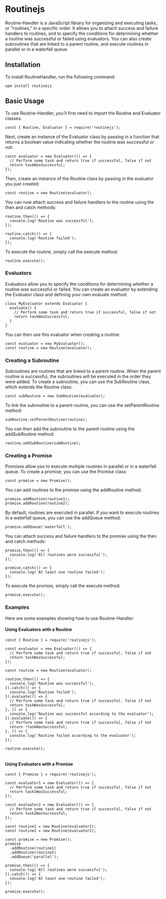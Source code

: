 # Routinejs
Routine-Handler is a JavaScript library for organizing and executing tasks, or "routines," in a specific order. It allows you to attach success and failure handlers to routines, and to specify the conditions for determining whether a routine was successful or failed using evaluators. You can also create subroutines that are linked to a parent routine, and execute routines in parallel or in a waterfall queue.

## Installation
To install RoutineHandler, run the following command:

```
npm install routinejs
```

## Basic Usage
To use Routine-Handler, you'll first need to import the Routine and Evaluator classes:

```
const { Routine, Evaluator } = require('routinejs');
```

Next, create an instance of the Evaluator class by passing in a function that returns a boolean value indicating whether the routine was successful or not:

```
const evaluator = new Evaluator(() => {
  // Perform some task and return true if successful, false if not
  return taskWasSuccessful;
});
```

Then, create an instance of the Routine class by passing in the evaluator you just created:

```
const routine = new Routine(evaluator);

```

You can now attach success and failure handlers to the routine using the then and catch methods:

```
routine.then(() => {
  console.log('Routine was successful');
});

routine.catch(() => {
  console.log('Routine failed');
});

```

To execute the routine, simply call the execute method:

```
routine.execute();

```
### Evaluators
Evaluators allow you to specify the conditions for determining whether a routine was successful or failed. You can create an evaluator by extending the Evaluator class and defining your own evaluate method:

```
class MyEvaluator extends Evaluator {
  evaluate() {
    // Perform some task and return true if successful, false if not
    return taskWasSuccessful;
  }
}

```

You can then use this evaluator when creating a routine:

```
const evaluator = new MyEvaluator();
const routine = new Routine(evaluator);

```

### Creating a Subroutine
Subroutines are routines that are linked to a parent routine. When the parent routine is successful, the subroutines will be executed in the order they were added. To create a subroutine, you can use the SubRoutine class, which extends the Routine class:

```
const subRoutine = new SubRoutine(evaluator);

```

To link the subroutine to a parent routine, you can use the setParentRoutine method:

```
subRoutine.setParentRoutine(routine);

```

You can then add the subroutine to the parent routine using the addSubRoutine method:

```
routine.addSubRoutine(subRoutine);

```

### Creating a Promise
Promises allow you to execute multiple routines in parallel or in a waterfall queue. To create a promise, you can use the Promise class:

```
const promise = new Promise();

```

You can add routines to the promise using the addRoutine method:

```
promise.addRoutine(routine1);
promise.addRoutine(routine2);

```

By default, routines are executed in parallel. If you want to execute routines in a waterfall queue, you can use the addQueue method:

```
promise.addQueue('waterfall');
```

You can attach success and failure handlers to the promise using the then and catch methods:

```
promise.then(() => {
  console.log('All routines were successful');
});

promise.catch(() => {
  console.log('At least one routine failed');
});

```

To execute the promise, simply call the execute method:

```
promise.execute();

```

### Examples
Here are some examples showing how to use Routine-Handler:

#### Using Evaluators with a Routine

```
const { Routine } = require('routinejs');

const evaluator = new Evaluator(() => {
  // Perform some task and return true if successful, false if not
  return taskWasSuccessful;
});

const routine = new Routine(evaluator);

routine.then(() => {
  console.log('Routine was successful');
}).catch(() => {
  console.log('Routine failed');
}).evaluate(() => {
  // Perform some task and return true if successful, false if not
  return taskWasSuccessful;
}, () => {
  console.log('Routine was successful according to the evaluator');
}).evaluate(() => {
  // Perform some task and return true if successful, false if not
  return !taskWasSuccessful;
}, () => {
  console.log('Routine failed according to the evaluator');
});

routine.execute();


```

#### Using Evaluators with a Promise

```
const { Promise } = require('routinejs');

const evaluator1 = new Evaluator(() => {
  // Perform some task and return true if successful, false if not
  return task1WasSuccessful;
});

const evaluator2 = new Evaluator(() => {
  // Perform some task and return true if successful, false if not
  return task2WasSuccessful;
});

const routine1 = new Routine(evaluator1);
const routine2 = new Routine(evaluator2);

const promise = new Promise();
promise
  .addRoutine(routine1)
  .addRoutine(routine2)
  .addQueue('parallel');

promise.then(() => {
  console.log('All routines were successful');
}).catch(() => {
  console.log('At least one routine failed');
});

promise.execute();

```
